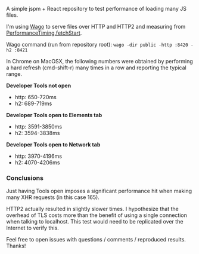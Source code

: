 A simple jspm + React repository to test performance of loading many JS files.

I'm using [Wago](https://github.com/JonahBraun/wago) to serve files over HTTP and HTTP2 and measuring from [PerformanceTiming.fetchStart](https://developer.mozilla.org/en-US/docs/Web/API/PerformanceTiming).

Wago command (run from repository root): `wago -dir public -http :8420 -h2 :8421`

In Chrome on MacOSX, the following numbers were obtained by performing a hard refresh (cmd-shift-r) many times in a row and reporting the typical range.

**Developer Tools not open**
- http: 650-720ms
- h2: 689-719ms

**Developer Tools open to Elements tab**
- http: 3591-3850ms
- h2: 3594-3838ms

**Developer Tools open to Network tab**
- http: 3970-4196ms
- h2: 4070-4206ms

### Conclusions

Just having Tools open imposes a significant performance hit when making many XHR requests (in this case 165).

HTTP2 actually resulted in slightly slower times. I hypothesize that the overhead of TLS costs more than the benefit of using a single connection when talking to localhost. This test would need to be replicated over the Internet to verify this.

Feel free to open issues with questions / comments / reproduced results. Thanks!
